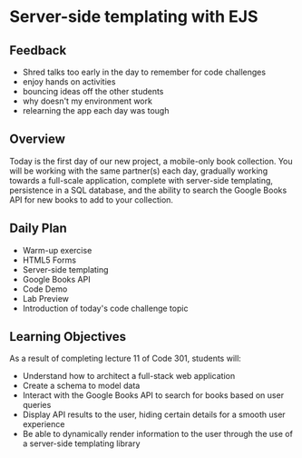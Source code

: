 # Server-side templating with EJS

## Feedback

- Shred talks too early in the day to remember for code challenges
- enjoy hands on activities
- bouncing ideas off the other students
- why doesn't my environment work
- relearning the app each day was tough

## Overview

Today is the first day of our new project, a mobile-only book collection. You will be working with the same partner(s) each day, gradually working towards a full-scale application, complete with server-side templating, persistence in a SQL database, and the ability to search the Google Books API for new books to add to your collection.

## Daily Plan

- Warm-up exercise
- HTML5 Forms
- Server-side templating
- Google Books API
- Code Demo
- Lab Preview
- Introduction of today's code challenge topic

## Learning Objectives

As a result of completing lecture 11 of Code 301, students will:

- Understand how to architect a full-stack web application
- Create a schema to model data
- Interact with the Google Books API to search for books based on user queries
- Display API results to the user, hiding certain details for a smooth user experience
- Be able to dynamically render information to the user through the use of a server-side templating library
